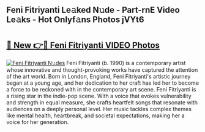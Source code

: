 ## Feni Fitriyanti Le𝚊ked N𝚞de - Part-rnE Video Le𝚊ks - Hot Onlyf𝚊ns Photos jVYt6

# <h2><a href="http://ab50385.deff.icu/?id=Feni+Fitriyanti">🔗 New 👉🔴 Feni Fitriyanti VIDEO Photos</a></h2>

[![Feni Fitriyanti N𝚞des](https://i.imgur.com/rIISA9y.gif)](http://ab50385.deff.icu/?id=Feni+Fitriyanti)
Feni Fitriyanti (b. 1990) is a contemporary artist whose innovative and thought-provoking works have captured the attention of the art world. Born in London, England, Feni Fitriyanti's artistic journey began at a young age, and her dedication to her craft has led her to become a force to be reckoned with in the contemporary art scene. Feni Fitriyanti is a rising star in the indie-pop scene. With a voice that evokes vulnerability and strength in equal measure, she crafts heartfelt songs that resonate with audiences on a deeply personal level. Her music tackles complex themes like mental health, heartbreak, and societal expectations, making her a voice for her generation.
